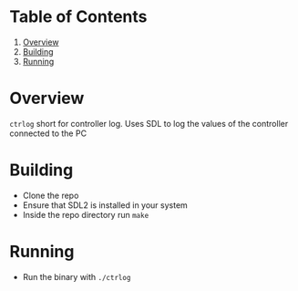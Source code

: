 
# Table of Contents

1.  [Overview](#org6566ff4)
2.  [Building](#org1f8f2b6)
3.  [Running](#orgd085ebd)


<a id="org6566ff4"></a>

# Overview

`ctrlog` short for controller log.  Uses SDL to log the values of the controller connected to the PC


<a id="org1f8f2b6"></a>

# Building

-   Clone the repo
-   Ensure that SDL2 is installed in your system
-   Inside the repo directory run `make`


<a id="orgd085ebd"></a>

# Running

-   Run the binary with `./ctrlog`

